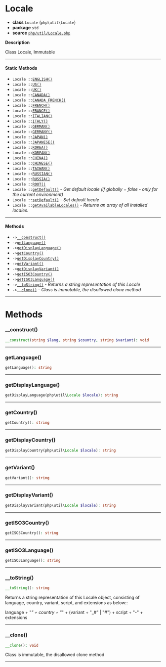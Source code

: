 # Locale

- **class** `Locale` (`php\util\Locale`)
- **package** `std`
- **source** [`php/util/Locale.php`](./src/main/resources/JPHP-INF/sdk/php/util/Locale.php)

**Description**

Class Locale, Immutable

---

#### Static Methods

- `Locale ::`[`ENGLISH()`](#method-english)
- `Locale ::`[`US()`](#method-us)
- `Locale ::`[`UK()`](#method-uk)
- `Locale ::`[`CANADA()`](#method-canada)
- `Locale ::`[`CANADA_FRENCH()`](#method-canada_french)
- `Locale ::`[`FRENCH()`](#method-french)
- `Locale ::`[`FRANCE()`](#method-france)
- `Locale ::`[`ITALIAN()`](#method-italian)
- `Locale ::`[`ITALY()`](#method-italy)
- `Locale ::`[`GERMAN()`](#method-german)
- `Locale ::`[`GERMANY()`](#method-germany)
- `Locale ::`[`JAPAN()`](#method-japan)
- `Locale ::`[`JAPANESE()`](#method-japanese)
- `Locale ::`[`KOREA()`](#method-korea)
- `Locale ::`[`KOREAN()`](#method-korean)
- `Locale ::`[`CHINA()`](#method-china)
- `Locale ::`[`CHINESE()`](#method-chinese)
- `Locale ::`[`TAIWAN()`](#method-taiwan)
- `Locale ::`[`RUSSIAN()`](#method-russian)
- `Locale ::`[`RUSSIA()`](#method-russia)
- `Locale ::`[`ROOT()`](#method-root)
- `Locale ::`[`getDefault()`](#method-getdefault) - _Get default locale (if globally = false - only for the current environment)_
- `Locale ::`[`setDefault()`](#method-setdefault) - _Set default locale_
- `Locale ::`[`getAvailableLocales()`](#method-getavailablelocales) - _Returns an array of all installed locales._

---

#### Methods

- `->`[`__construct()`](#method-__construct)
- `->`[`getLanguage()`](#method-getlanguage)
- `->`[`getDisplayLanguage()`](#method-getdisplaylanguage)
- `->`[`getCountry()`](#method-getcountry)
- `->`[`getDisplayCountry()`](#method-getdisplaycountry)
- `->`[`getVariant()`](#method-getvariant)
- `->`[`getDisplayVariant()`](#method-getdisplayvariant)
- `->`[`getISO3Country()`](#method-getiso3country)
- `->`[`getISO3Language()`](#method-getiso3language)
- `->`[`__toString()`](#method-__tostring) - _Returns a string representation of this Locale_
- `->`[`__clone()`](#method-__clone) - _Class is immutable, the disallowed clone method_

---
# Methods

<a name="method-__construct"></a>

### __construct()
```php
__construct(string $lang, string $country, string $variant): void
```

---

<a name="method-getlanguage"></a>

### getLanguage()
```php
getLanguage(): string
```

---

<a name="method-getdisplaylanguage"></a>

### getDisplayLanguage()
```php
getDisplayLanguage(php\util\Locale $locale): string
```

---

<a name="method-getcountry"></a>

### getCountry()
```php
getCountry(): string
```

---

<a name="method-getdisplaycountry"></a>

### getDisplayCountry()
```php
getDisplayCountry(php\util\Locale $locale): string
```

---

<a name="method-getvariant"></a>

### getVariant()
```php
getVariant(): string
```

---

<a name="method-getdisplayvariant"></a>

### getDisplayVariant()
```php
getDisplayVariant(php\util\Locale $locale): string
```

---

<a name="method-getiso3country"></a>

### getISO3Country()
```php
getISO3Country(): string
```

---

<a name="method-getiso3language"></a>

### getISO3Language()
```php
getISO3Language(): string
```

---

<a name="method-__tostring"></a>

### __toString()
```php
__toString(): string
```
Returns a string representation of this Locale
object, consisting of language, country, variant, script,
and extensions as below::

language + "_" + country + "_" + (variant + "_#" | "#") + script + "-" + extensions

---

<a name="method-__clone"></a>

### __clone()
```php
__clone(): void
```
Class is immutable, the disallowed clone method

---
